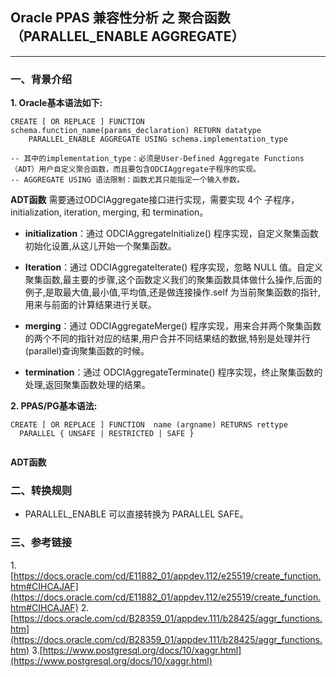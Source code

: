 ## Oracle PPAS 兼容性分析 之 聚合函数（PARALLEL_ENABLE AGGREGATE）
---

### 一、背景介绍

**1. Oracle基本语法如下:**
```
CREATE [ OR REPLACE ] FUNCTION schema.function_name(params_declaration) RETURN datatype
    PARALLEL_ENABLE AGGREGATE USING schema.implementation_type 
    
-- 其中的implementation_type：必须是User-Defined Aggregate Functions（ADT）用户自定义聚合函数，而且要包含ODCIAggregate子程序的实现。
-- AGGREGATE USING 语法限制：函数尤其只能指定一个输入参数。
```
**ADT函数**
需要通过ODCIAggregate接口进行实现，需要实现 4个 子程序，initialization, iteration, merging, 和 termination。
+ **initialization**：通过 ODCIAggregateInitialize() 程序实现，自定义聚集函数初始化设置,从这儿开始一个聚集函数。

+ **Iteration**：通过 ODCIAggregateIterate() 程序实现，忽略 NULL 值。自定义聚集函数,最主要的步骤,这个函数定义我们的聚集函数具体做什么操作,后面的例子,是取最大值,最小值,平均值,还是做连接操作.self 为当前聚集函数的指针,用来与前面的计算结果进行关联。

+ **merging**：通过 ODCIAggregateMerge() 程序实现，用来合并两个聚集函数的两个不同的指针对应的结果,用户合并不同结果结的数据,特别是处理并行(parallel)查询聚集函数的时候。

+ **termination**：通过 ODCIAggregateTerminate() 程序实现，终止聚集函数的处理,返回聚集函数处理的结果。






**2. PPAS/PG基本语法:**
```
CREATE [ OR REPLACE ] FUNCTION  name (argname) RETURNS rettype
  PARALLEL { UNSAFE | RESTRICTED | SAFE }
  
```
**ADT函数**



### 二、转换规则
+ PARALLEL_ENABLE 可以直接转换为 PARALLEL SAFE。

### 三、参考链接
1.[https://docs.oracle.com/cd/E11882_01/appdev.112/e25519/create_function.htm#CIHCAJAF](https://docs.oracle.com/cd/E11882_01/appdev.112/e25519/create_function.htm#CIHCAJAF)
2.[https://docs.oracle.com/cd/B28359_01/appdev.111/b28425/aggr_functions.htm](https://docs.oracle.com/cd/B28359_01/appdev.111/b28425/aggr_functions.htm)
3.[https://www.postgresql.org/docs/10/xaggr.html](https://www.postgresql.org/docs/10/xaggr.html)
